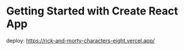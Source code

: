 # Getting Started with Create React App

deploy: https://rick-and-morty-characters-eight.vercel.app/
